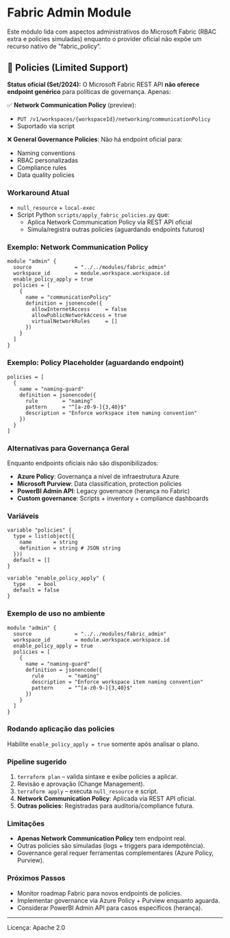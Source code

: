 # Fabric Admin Module

Este módulo lida com aspectos administrativos do Microsoft Fabric (RBAC extra e policies simuladas) enquanto o provider oficial não expõe um recurso nativo de "fabric_policy".

## 📌 Policies (Limited Support)

**Status oficial (Set/2024):** O Microsoft Fabric REST API **não oferece endpoint genérico** para políticas de governança. Apenas:

✅ **Network Communication Policy** (preview): 
- `PUT /v1/workspaces/{workspaceId}/networking/communicationPolicy`
- Suportado via script

❌ **General Governance Policies**: Não há endpoint oficial para:
- Naming conventions
- RBAC personalizadas 
- Compliance rules
- Data quality policies

### Workaround Atual
- `null_resource` + `local-exec`
- Script Python `scripts/apply_fabric_policies.py` que:
  - Aplica Network Communication Policy via REST API oficial
  - Simula/registra outras policies (aguardando endpoints futuros)

### Exemplo: Network Communication Policy
```hcl
module "admin" {
  source              = "../../modules/fabric_admin"
  workspace_id        = module.workspace.workspace.id
  enable_policy_apply = true
  policies = [
    {
      name = "communicationPolicy"
      definition = jsonencode({
        allowInternetAccess     = false
        allowPublicNetworkAccess = true
        virtualNetworkRules     = []
      })
    }
  ]
}
```

### Exemplo: Policy Placeholder (aguardando endpoint)
```hcl
policies = [
  {
    name = "naming-guard"
    definition = jsonencode({
      rule        = "naming"
      pattern     = "^[a-z0-9-]{3,40}$"
      description = "Enforce workspace item naming convention"
    })
  }
]
```

### Alternativas para Governança Geral
Enquanto endpoints oficiais não são disponibilizados:
- **Azure Policy**: Governança a nível de infraestrutura Azure
- **Microsoft Purview**: Data classification, protection policies  
- **PowerBI Admin API**: Legacy governance (herança no Fabric)
- **Custom governance**: Scripts + inventory + compliance dashboards

### Variáveis
```hcl
variable "policies" {
  type = list(object({
    name       = string
    definition = string # JSON string
  }))
  default = []
}

variable "enable_policy_apply" {
  type    = bool
  default = false
}
```

### Exemplo de uso no ambiente
```hcl
module "admin" {
  source              = "../../modules/fabric_admin"
  workspace_id        = module.workspace.workspace.id
  enable_policy_apply = true
  policies = [
    {
      name = "naming-guard"
      definition = jsonencode({
        rule        = "naming"
        description = "Enforce workspace item naming convention"
        pattern     = "^[a-z0-9-]{3,40}$"
      })
    }
  ]
}
```

### Rodando aplicação das policies
Habilite `enable_policy_apply = true` somente após analisar o plano.

### Pipeline sugerido
1. `terraform plan` – valida sintaxe e exibe policies a aplicar.
2. Revisão e aprovação (Change Management).
3. `terraform apply` – executa `null_resource` e script.
4. **Network Communication Policy**: Aplicada via REST API oficial.
5. **Outras policies**: Registradas para auditoria/compliance futura.

### Limitações
- **Apenas Network Communication Policy** tem endpoint real.
- Outras policies são simuladas (logs + triggers para idempotência).
- Governance geral requer ferramentas complementares (Azure Policy, Purview).

### Próximos Passos
- Monitor roadmap Fabric para novos endpoints de policies.
- Implementar governance via Azure Policy + Purview enquanto aguarda.
- Considerar PowerBI Admin API para casos específicos (herança).

---
Licença: Apache 2.0
